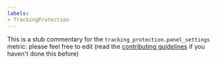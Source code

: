 ```yaml
---
labels:
- TrackingProtection
---
```

This is a stub commentary for the `tracking_protection.panel_settings` metric: please feel free to edit (read the
[contributing guidelines](https://github.com/mozilla/glean-annotations/blob/main/CONTRIBUTING.md)
if you haven't done this before)
